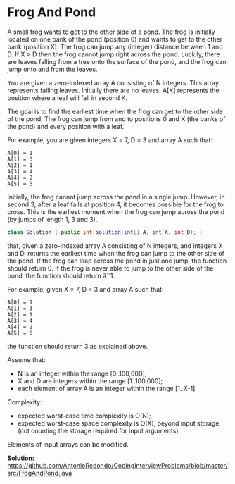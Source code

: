 # Frog And Pond

A small frog wants to get to the other side of a pond. The frog is initially located on one bank of the pond (position 0) and wants to get to the other bank (position X). The frog can jump any (integer) distance between 1 and D. If X > D then the frog cannot jump right across the pond. Luckily, there are leaves falling from a tree onto the surface of the pond, and the frog can jump onto and from the leaves.

You are given a zero-indexed array A consisting of N integers. This array represents falling leaves. Initially there are no leaves. A[K] represents the position where a leaf will fall in second K.

The goal is to find the earliest time when the frog can get to the other side of the pond. The frog can jump from and to positions 0 and X (the banks of the pond) and every position with a leaf.

For example, you are given integers X = 7, D = 3 and array A such that:
```
A[0] = 1
A[1] = 3
A[2] = 1
A[3] = 4
A[4] = 2
A[5] = 5
```

Initially, the frog cannot jump across the pond in a single jump. However, in second 3, after a leaf falls at position 4, it becomes possible for the frog to cross. This is the earliest moment when the frog can jump across the pond (by jumps of length 1, 3 and 3).
```java
class Solution { public int solution(int[] A, int X, int D); }
```

that, given a zero-indexed array A consisting of N integers, and integers X and D, returns the earliest time when the frog can jump to the other side of the pond. If the frog can leap across the pond in just one jump, the function should return 0. If the frog is never able to jump to the other side of the pond, the function should return âˆ’1.

For example, given X = 7, D = 3 and array A such that:
```
A[0] = 1
A[1] = 3
A[2] = 1
A[3] = 4
A[4] = 2
A[5] = 5
```

the function should return 3 as explained above.

Assume that:
- N is an integer within the range [0..100,000];
- X and D are integers within the range [1..100,000];
- each element of array A is an integer within the range [1..X-1].

Complexity:
- expected worst-case time complexity is O(N);
- expected worst-case space complexity is O(X), beyond input storage (not counting the storage required for input arguments).

Elements of input arrays can be modified.

**Solution:** https://github.com/AntonioRedondo/CodingInterviewProblems/blob/master/src/FrogAndPond.java